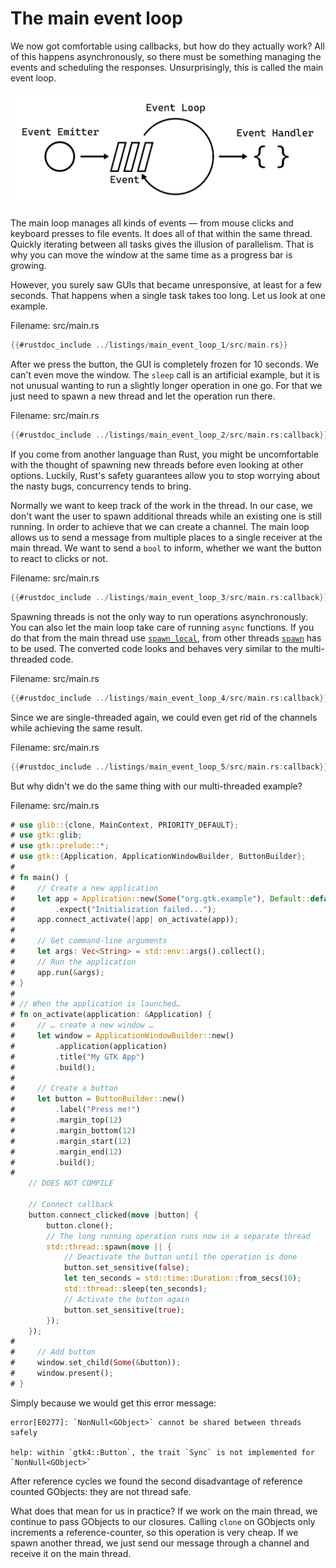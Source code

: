 # The main event loop

We now got comfortable using callbacks, but how do they actually work?
All of this happens asynchronously, so there must be something managing the events and scheduling the responses.
Unsurprisingly, this is called the main event loop.

<div style="text-align:center"><img src="img/main_event_loop.png" /></div>

The main loop manages all kinds of events — from mouse clicks and keyboard presses to file events.
It does all of that within the same thread.
Quickly iterating between all tasks gives the illusion of parallelism.
That is why you can move the window at the same time as a progress bar is growing.


However, you surely saw GUIs that became unresponsive, at least for a few seconds.
That happens when a single task takes too long.
Let us look at one example.

<span class="filename">Filename: src/main.rs</span>

```rust ,no_run
{{#rustdoc_include ../listings/main_event_loop_1/src/main.rs}}
```

After we press the button, the GUI is completely frozen for 10 seconds.
We can't even move the window.
The `sleep` call is an artificial example,
but it is not unusual wanting to run a slightly longer operation in one go.
For that we just need to spawn a new thread and let the operation run there.

<span class="filename">Filename: src/main.rs</span>

```rust ,no_run
{{#rustdoc_include ../listings/main_event_loop_2/src/main.rs:callback}}
```

If you come from another language than Rust, you might be uncomfortable with the thought of spawning new threads before even looking at other options.
Luckily, Rust's safety guarantees allow you to stop worrying about the nasty bugs, concurrency tends to bring.

Normally we want to keep track of the work in the thread.
In our case, we don't want the user to spawn additional threads while an existing one is still running.
In order to achieve that we can create a channel.
The main loop allows us to send a message from multiple places to a single receiver at the main thread.
We want to send a `bool` to inform, whether we want the button to react to clicks or not.

<span class="filename">Filename: src/main.rs</span>

```rust ,no_run
{{#rustdoc_include ../listings/main_event_loop_3/src/main.rs:callback}}
```

Spawning threads is not the only way to run operations asynchronously.
You can also let the main loop take care of running `async` functions.
If you do that from the main thread use [`spawn_local`](http://gtk-rs.org/docs/glib/struct.MainContext.html#method.spawn_local), from other threads [`spawn`](http://gtk-rs.org/docs/glib/struct.MainContext.html#method.spawn) has to be used.
The converted code looks and behaves very similar to the multi-threaded code.

<span class="filename">Filename: src/main.rs</span>

```rust ,no_run
{{#rustdoc_include ../listings/main_event_loop_4/src/main.rs:callback}}
```

Since we are single-threaded again, we could even get rid of the channels while achieving the same result.

<span class="filename">Filename: src/main.rs</span>

```rust ,no_run
{{#rustdoc_include ../listings/main_event_loop_5/src/main.rs:callback}}
```

But why didn't we do the same thing with our multi-threaded example?

<span class="filename">Filename: src/main.rs</span>

```rust ,no_run,compile_fail
# use glib::{clone, MainContext, PRIORITY_DEFAULT};
# use gtk::glib;
# use gtk::prelude::*;
# use gtk::{Application, ApplicationWindowBuilder, ButtonBuilder};
# 
# fn main() {
#     // Create a new application
#     let app = Application::new(Some("org.gtk.example"), Default::default())
#         .expect("Initialization failed...");
#     app.connect_activate(|app| on_activate(app));
# 
#     // Get command-line arguments
#     let args: Vec<String> = std::env::args().collect();
#     // Run the application
#     app.run(&args);
# }
# 
# // When the application is launched…
# fn on_activate(application: &Application) {
#     // … create a new window …
#     let window = ApplicationWindowBuilder::new()
#         .application(application)
#         .title("My GTK App")
#         .build();
# 
#     // Create a button
#     let button = ButtonBuilder::new()
#         .label("Press me!")
#         .margin_top(12)
#         .margin_bottom(12)
#         .margin_start(12)
#         .margin_end(12)
#         .build();
# 
    // DOES NOT COMPILE
    
    // Connect callback
    button.connect_clicked(move |button| {
        button.clone();
        // The long running operation runs now in a separate thread
        std::thread::spawn(move || {
            // Deactivate the button until the operation is done
            button.set_sensitive(false);
            let ten_seconds = std::time::Duration::from_secs(10);
            std::thread::sleep(ten_seconds);
            // Activate the button again
            button.set_sensitive(true);
        });
    });
# 
#     // Add button
#     window.set_child(Some(&button));
#     window.present();
# }
```

Simply because we would get this error message:

```console
error[E0277]: `NonNull<GObject>` cannot be shared between threads safely

help: within `gtk4::Button`, the trait `Sync` is not implemented for `NonNull<GObject>`
```

After reference cycles we found the second disadvantage of reference counted GObjects: they are not thread safe.

What does that mean for us in practice?
If we work on the main thread, we continue to pass GObjects to our closures.
Calling `clone` on GObjects only increments a reference-counter, so this operation is very cheap.
If we spawn another thread, we just send our message through a channel and receive it on the main thread.